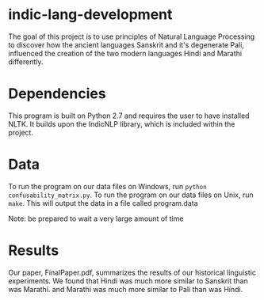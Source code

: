 # indic-lang-development
The goal of this project is to use principles of Natural Language
Processing to discover how the ancient languages Sanskrit and it's
degenerate Pali, influenced the creation of the two modern languages Hindi and
Marathi differently.

# Dependencies
This program is built on Python 2.7 and requires the user to have installed
NLTK. It builds upon the IndicNLP library, which is included within the
project. 

# Data
To run the program on our data files on Windows, run `python confusability_matrix.py`.
To run the program on our data files on Unix, run `make`.
This will output the data in a file called program.data

Note: be prepared to wait a very large amount of time

# Results
Our paper, FinalPaper.pdf, summarizes the results of our historical linguistic
experiments. We found that Hindi was much more similar to Sanskrit than was
Marathi. and Marathi was much more similar to Pali than was Hindi.
